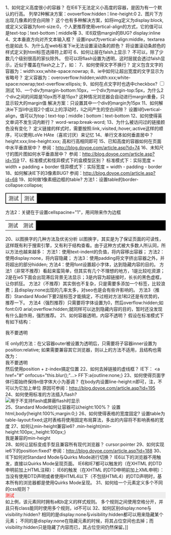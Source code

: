 1、如何定义高度很小的容器？ 在IE6下无法定义小高度的容器，是因为有一个默认的行高。 列举2种解决方案：ovoverflow:hidden ¦ line-height:0 2、图片下方出现几像素的空白间隙？ 这个也有多种解决方案，如将img定义为display:block,或定义父容器为font-size:0，个人更推荐使用vertical-align的方式，它的值可以是text-top ¦ text-bottom ¦ middle等 3、IE6双倍margin的BUG? display:inline 4、文本垂直方向对齐文本输入框？ 设置input为vertical-align:middle，textarea也是如此 5、为什么在web标准下ie无法设置滚动条的颜色？ 将设置滚动条颜色的样式定义到html标签选择符上即可 6、如何让层在falsh上显示？ 不可以，除了少数几个级别很高的家伙除外。 但可以将flash设置为透明，这时层就会透过falsh显示，近似于覆盖在flash之上了，如： <param name="mode" value="transparent" /> 7、如何使得文字不换行？ 定义包含文字的容器为：width:xxx;white-space:nowrap; 8、ie中如何让超出宽度的文字显示为省略号？ 定义容器为：overoverflow:hidden;width:xxx;white-space:nowrap;text-overflow:ellipsis; 9、如何在点文字时也选中checkbox? <input id="test" type="checkbox" value="on" /> <label for="test">测试 </label> 10、一个div为margin-bottom:10px，一个div为margin-top:5px，为什么2个div之间的间距是10px而不是15px? 这种情况浏览器会自动进行margin重叠，只显示较大的margin值 解决方案：只设置其中一个div的margin为15px 11、如何解决ie下当li中出现2个或以上的浮动时，li之间产生的空白间隙？ 设置li的vertical-align，值可以为top ¦ text-top ¦ middle ¦ bottom ¦ text-bottom 12、如何使得英文单词不发生词内断行？ word-wrap:break-word; 13、为什么被访问过的链接颜色没有变化？ 定义链接的样式时，需要按照:link,:visited,:hover,:active这样的顺序，可以使用LoVe HAte（喜欢讨厌）来记忆 14、单行文本如何垂直居中？ height:xxx;line-height:xxx; 高和行高相同即可 15、已知高度的容器如何在页面中水平垂直居中？ 参阅：http://blog.doyoe.com/article.asp?id=74 16、未知尺寸的图片图如何水平垂直居中？ 参阅：http://blog.doyoe.com/article.asp?id=159 17、标准模式和怪异模式下的盒模型区别？ 标准模式下：实际宽度 = width + padding + border 怪异模式下：实际宽度 = width - padding - border 18、如何解决IE下的3像素BUG? 参阅：http://blog.doyoe.com/article.asp?id=68 19、如何做1像素细边框的table? 方法1：设置table的border-collapse:collapse; <style type="text/css"> table{border-collapse:collapse;border-color:#000;} td{border-color:#000;} </style> <table cellspacing="0" cellpadding="0" border="1"> <tr> <td>测试 </td> <td>测试 </td> </tr> </table> 方法2：关键在于设置cellspacine="1"，用间隙来作为边框 <style type="text/css"> table{background:#000;} tr{background:#fff;} </style> <table cellspacing="1" cellpadding="0" border="0"> <tr> <td>测试 </td> <td>测试 </td> </tr> </table> 20、以图换字的几种方法及优劣分析 以图换字，其实是为了保证页面的可读性，这样既有利于搜索引擎，又有利于结构查看。由于这种方式被大多数人所认同，所以方法也越来越多： 方法1：使用text-indent的负值，将内容移出容器； 方法2：使用display:none，将内容隐藏； 方法3：使用padding将文字挤出容器之外，并将超出的部分hidden; 方法4：使用font设置超小字体，达到隐藏内容的目的。 方法1（非常不推荐）看起来蛮简单，但其实有几个不理想的地方，1是比较吃资源；2是在ie5下面会出现滞后背景无法显示；3是内容为超链接时，长长的黑色虚框，让你抓狂。 方法2（不推荐）其实倒也不复杂，只是需要多添加一个标签，比较浪费；且display:none出现的几率太多，对seo也是会有些许影响的。 方法3（推荐）Standard Model下要2层标签才能搞定，不过相对方法1和2还是有优势的，推荐一下。 方法4（强烈推荐）只需要将字体设置为0，然后overflow:hidden;如font:0/0 arial;overflow:hidden;就同样可以达到隐藏内容的目的，暂时还没发现有什么副作用，强烈推荐。 21、如何容器透明，内容不透明？ 假设在标准模式下有如下结构： <div class="outer"> <p class="inner">我不要透明 </p> </div> IE only的方法：在父容器outer被设置为透明后，只需要将子容器inner设置为position:relative; 如果需要兼容其它浏览器，则以上的方法不适用，且结构也需改为： <div class="outer"> </div> <div class="inner">我不要透明 </div> 然后使用position + z-index搞定位置 22、如何去掉链接的虚线框？ IE下： <a href="#" onfocus="this.blur();"...> FF下:a{outline:none;} 23、如何使得页面字体行距始终保持n倍字体大小为基调？ 在body内设置line-height:n即可，注，不可以为它加上单位 原因可参阅：http://blog.doyoe.com/article.asp?id=195 24、如何使用标准的方法插入flash? <div class="fla-show"> <object type="application/x-shockwave-flash" data="*.swf" width="*" height="*"> <param name="movie" value="*.swf" /> <img src="*.jpg" alt="用于不支持flash或屏蔽flash时显示" /> </object> </div> 25、Standard Model如何让容器可以height:100%？ 设置html,body{height:100%;margin:0;} 26、如何使得表格的宽度固定? 设置table为table-layout:fixed;这时表格将使用固定布局算法，多出的内容将不影响表格的宽度 27、如何让min-height兼容ie6? .min-height{min-height:100px;_height:100px;} <div class="min-height">我是兼容的min-height </div> 28、如何让鼠标变成手型且兼容所有现代浏览器？ cursor:pointer 29、如何实现ie6下的position:fixed? 参阅：http://blog.doyoe.com/article.asp?id=188 30、IE下如何对Standard Mode与Quirks Mode进行切换？ IE6以下的浏览器不用触发，直接以Quirks Mode呈现页面。 IE6和IE7都可以触发的（在XHTML 的DTD申明前加上HTML注释）： <!--Let ie6 and ie7 into quirks mode--> <!--CTYPE html PUBLIC "-//W3C//DTD XHTML 1.0 Strict//EN" "http://www.w3.org/TR/xhtml1/DTD/xhtml1-strict.dt--> IE6的触发（在XHTML 的DTD申明前加上XML申明）： <!--l version="1.0" encoding="utf-8--> <!--CTYPE html PUBLIC "-//W3C//DTD XHTML 1.0 Strict//EN" "http://www.w3.org/TR/xhtml1/DTD/xhtml1-strict.dt--> 当没有使用DTD声明或者使用HTML4以下（不包括HTML4）的DTD声明时，基本所有的浏览器都是使用Quirks Mode呈现。 31、如何给一个元素定义多个不同的css规则？ <style type="text/css"> .a{color:#f00;} .b{background:#eee;} </style> <div class="a b">测试 </div> 如上例，该元素同时拥有a和b定义的样式规则。 多个规则之间使用空格分开，并且只有class能同时使用多个规则，id不可以 32、如何区别display:none与visibility:hidden? 相同的是display:none与visibility:hidden都可以用来隐藏某个元素； 不同的是display:none在隐藏元素的时候，将其占位空间也去掉；而visibility:hidden只是隐藏了内容而已，其占位空间仍然保留。]]